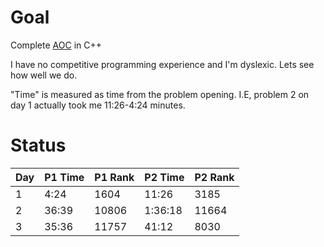 # Goal 
Complete [AOC](https://adventofcode.com/) in C++  

I have no competitive programming experience and I'm dyslexic. Lets see how well we do.

"Time" is measured as time from the problem opening. I.E, problem 2 on day 1 actually took me 11:26-4:24 minutes.

# Status
Day|P1 Time|P1 Rank|P2 Time|P2 Rank
---|-------|-------|-------|-------
1  |4:24   |1604   |11:26  |3185
2  |36:39  |10806  |1:36:18|11664
3  |35:36  |11757  |41:12  |8030